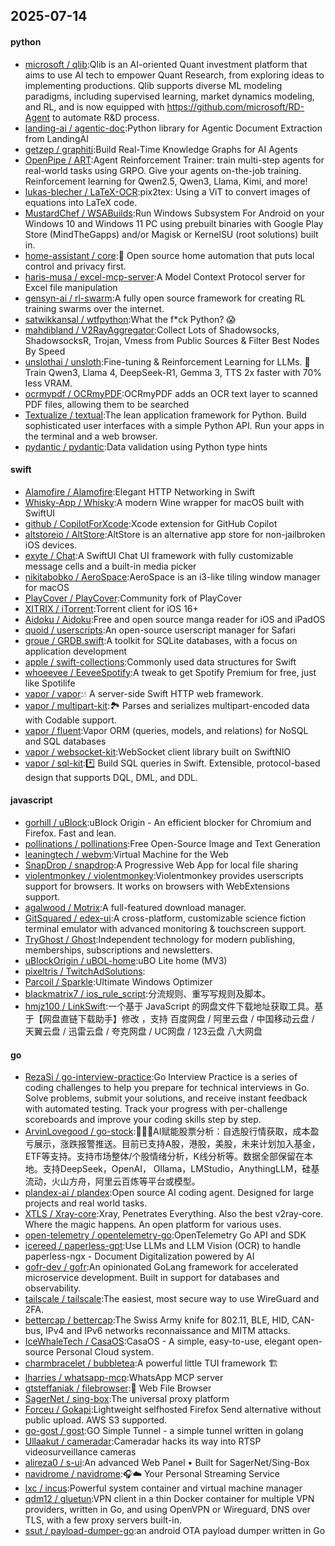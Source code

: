 ## 2025-07-14

#### python
* [microsoft / qlib](https://github.com/microsoft/qlib):Qlib is an AI-oriented Quant investment platform that aims to use AI tech to empower Quant Research, from exploring ideas to implementing productions. Qlib supports diverse ML modeling paradigms, including supervised learning, market dynamics modeling, and RL, and is now equipped with https://github.com/microsoft/RD-Agent to automate R&D process.
* [landing-ai / agentic-doc](https://github.com/landing-ai/agentic-doc):Python library for Agentic Document Extraction from LandingAI
* [getzep / graphiti](https://github.com/getzep/graphiti):Build Real-Time Knowledge Graphs for AI Agents
* [OpenPipe / ART](https://github.com/OpenPipe/ART):Agent Reinforcement Trainer: train multi-step agents for real-world tasks using GRPO. Give your agents on-the-job training. Reinforcement learning for Qwen2.5, Qwen3, Llama, Kimi, and more!
* [lukas-blecher / LaTeX-OCR](https://github.com/lukas-blecher/LaTeX-OCR):pix2tex: Using a ViT to convert images of equations into LaTeX code.
* [MustardChef / WSABuilds](https://github.com/MustardChef/WSABuilds):Run Windows Subsystem For Android on your Windows 10 and Windows 11 PC using prebuilt binaries with Google Play Store (MindTheGapps) and/or Magisk or KernelSU (root solutions) built in.
* [home-assistant / core](https://github.com/home-assistant/core):🏡 Open source home automation that puts local control and privacy first.
* [haris-musa / excel-mcp-server](https://github.com/haris-musa/excel-mcp-server):A Model Context Protocol server for Excel file manipulation
* [gensyn-ai / rl-swarm](https://github.com/gensyn-ai/rl-swarm):A fully open source framework for creating RL training swarms over the internet.
* [satwikkansal / wtfpython](https://github.com/satwikkansal/wtfpython):What the f*ck Python? 😱
* [mahdibland / V2RayAggregator](https://github.com/mahdibland/V2RayAggregator):Collect Lots of Shadowsocks, ShadowsocksR, Trojan, Vmess from Public Sources & Filter Best Nodes By Speed
* [unslothai / unsloth](https://github.com/unslothai/unsloth):Fine-tuning & Reinforcement Learning for LLMs. 🦥 Train Qwen3, Llama 4, DeepSeek-R1, Gemma 3, TTS 2x faster with 70% less VRAM.
* [ocrmypdf / OCRmyPDF](https://github.com/ocrmypdf/OCRmyPDF):OCRmyPDF adds an OCR text layer to scanned PDF files, allowing them to be searched
* [Textualize / textual](https://github.com/Textualize/textual):The lean application framework for Python. Build sophisticated user interfaces with a simple Python API. Run your apps in the terminal and a web browser.
* [pydantic / pydantic](https://github.com/pydantic/pydantic):Data validation using Python type hints

#### swift
* [Alamofire / Alamofire](https://github.com/Alamofire/Alamofire):Elegant HTTP Networking in Swift
* [Whisky-App / Whisky](https://github.com/Whisky-App/Whisky):A modern Wine wrapper for macOS built with SwiftUI
* [github / CopilotForXcode](https://github.com/github/CopilotForXcode):Xcode extension for GitHub Copilot
* [altstoreio / AltStore](https://github.com/altstoreio/AltStore):AltStore is an alternative app store for non-jailbroken iOS devices.
* [exyte / Chat](https://github.com/exyte/Chat):A SwiftUI Chat UI framework with fully customizable message cells and a built-in media picker
* [nikitabobko / AeroSpace](https://github.com/nikitabobko/AeroSpace):AeroSpace is an i3-like tiling window manager for macOS
* [PlayCover / PlayCover](https://github.com/PlayCover/PlayCover):Community fork of PlayCover
* [XITRIX / iTorrent](https://github.com/XITRIX/iTorrent):Torrent client for iOS 16+
* [Aidoku / Aidoku](https://github.com/Aidoku/Aidoku):Free and open source manga reader for iOS and iPadOS
* [quoid / userscripts](https://github.com/quoid/userscripts):An open-source userscript manager for Safari
* [groue / GRDB.swift](https://github.com/groue/GRDB.swift):A toolkit for SQLite databases, with a focus on application development
* [apple / swift-collections](https://github.com/apple/swift-collections):Commonly used data structures for Swift
* [whoeevee / EeveeSpotify](https://github.com/whoeevee/EeveeSpotify):A tweak to get Spotify Premium for free, just like Spotilife
* [vapor / vapor](https://github.com/vapor/vapor):💧 A server-side Swift HTTP web framework.
* [vapor / multipart-kit](https://github.com/vapor/multipart-kit):🏞 Parses and serializes multipart-encoded data with Codable support.
* [vapor / fluent](https://github.com/vapor/fluent):Vapor ORM (queries, models, and relations) for NoSQL and SQL databases
* [vapor / websocket-kit](https://github.com/vapor/websocket-kit):WebSocket client library built on SwiftNIO
* [vapor / sql-kit](https://github.com/vapor/sql-kit):*️⃣ Build SQL queries in Swift. Extensible, protocol-based design that supports DQL, DML, and DDL.

#### javascript
* [gorhill / uBlock](https://github.com/gorhill/uBlock):uBlock Origin - An efficient blocker for Chromium and Firefox. Fast and lean.
* [pollinations / pollinations](https://github.com/pollinations/pollinations):Free Open-Source Image and Text Generation
* [leaningtech / webvm](https://github.com/leaningtech/webvm):Virtual Machine for the Web
* [SnapDrop / snapdrop](https://github.com/SnapDrop/snapdrop):A Progressive Web App for local file sharing
* [violentmonkey / violentmonkey](https://github.com/violentmonkey/violentmonkey):Violentmonkey provides userscripts support for browsers. It works on browsers with WebExtensions support.
* [agalwood / Motrix](https://github.com/agalwood/Motrix):A full-featured download manager.
* [GitSquared / edex-ui](https://github.com/GitSquared/edex-ui):A cross-platform, customizable science fiction terminal emulator with advanced monitoring & touchscreen support.
* [TryGhost / Ghost](https://github.com/TryGhost/Ghost):Independent technology for modern publishing, memberships, subscriptions and newsletters.
* [uBlockOrigin / uBOL-home](https://github.com/uBlockOrigin/uBOL-home):uBO Lite home (MV3)
* [pixeltris / TwitchAdSolutions](https://github.com/pixeltris/TwitchAdSolutions):
* [Parcoil / Sparkle](https://github.com/Parcoil/Sparkle):Ultimate Windows Optimizer
* [blackmatrix7 / ios_rule_script](https://github.com/blackmatrix7/ios_rule_script):分流规则、重写写规则及脚本。
* [hmjz100 / LinkSwift](https://github.com/hmjz100/LinkSwift):一个基于 JavaScript 的网盘文件下载地址获取工具。基于【网盘直链下载助手】修改 ，支持 百度网盘 / 阿里云盘 / 中国移动云盘 / 天翼云盘 / 迅雷云盘 / 夸克网盘 / UC网盘 / 123云盘 八大网盘

#### go
* [RezaSi / go-interview-practice](https://github.com/RezaSi/go-interview-practice):Go Interview Practice is a series of coding challenges to help you prepare for technical interviews in Go. Solve problems, submit your solutions, and receive instant feedback with automated testing. Track your progress with per-challenge scoreboards and improve your coding skills step by step.
* [ArvinLovegood / go-stock](https://github.com/ArvinLovegood/go-stock):🦄🦄🦄AI赋能股票分析：自选股行情获取，成本盈亏展示，涨跌报警推送。目前已支持A股，港股，美股，未来计划加入基金，ETF等支持。支持市场整体/个股情绪分析，K线分析等。数据全部保留在本地。支持DeepSeek，OpenAI， Ollama，LMStudio，AnythingLLM，硅基流动，火山方舟，阿里云百炼等平台或模型。
* [plandex-ai / plandex](https://github.com/plandex-ai/plandex):Open source AI coding agent. Designed for large projects and real world tasks.
* [XTLS / Xray-core](https://github.com/XTLS/Xray-core):Xray, Penetrates Everything. Also the best v2ray-core. Where the magic happens. An open platform for various uses.
* [open-telemetry / opentelemetry-go](https://github.com/open-telemetry/opentelemetry-go):OpenTelemetry Go API and SDK
* [icereed / paperless-gpt](https://github.com/icereed/paperless-gpt):Use LLMs and LLM Vision (OCR) to handle paperless-ngx - Document Digitalization powered by AI
* [gofr-dev / gofr](https://github.com/gofr-dev/gofr):An opinionated GoLang framework for accelerated microservice development. Built in support for databases and observability.
* [tailscale / tailscale](https://github.com/tailscale/tailscale):The easiest, most secure way to use WireGuard and 2FA.
* [bettercap / bettercap](https://github.com/bettercap/bettercap):The Swiss Army knife for 802.11, BLE, HID, CAN-bus, IPv4 and IPv6 networks reconnaissance and MITM attacks.
* [IceWhaleTech / CasaOS](https://github.com/IceWhaleTech/CasaOS):CasaOS - A simple, easy-to-use, elegant open-source Personal Cloud system.
* [charmbracelet / bubbletea](https://github.com/charmbracelet/bubbletea):A powerful little TUI framework 🏗
* [lharries / whatsapp-mcp](https://github.com/lharries/whatsapp-mcp):WhatsApp MCP server
* [gtsteffaniak / filebrowser](https://github.com/gtsteffaniak/filebrowser):📂 Web File Browser
* [SagerNet / sing-box](https://github.com/SagerNet/sing-box):The universal proxy platform
* [Forceu / Gokapi](https://github.com/Forceu/Gokapi):Lightweight selfhosted Firefox Send alternative without public upload. AWS S3 supported.
* [go-gost / gost](https://github.com/go-gost/gost):GO Simple Tunnel - a simple tunnel written in golang
* [Ullaakut / cameradar](https://github.com/Ullaakut/cameradar):Cameradar hacks its way into RTSP videosurveillance cameras
* [alireza0 / s-ui](https://github.com/alireza0/s-ui):An advanced Web Panel • Built for SagerNet/Sing-Box
* [navidrome / navidrome](https://github.com/navidrome/navidrome):🎧☁️ Your Personal Streaming Service
* [lxc / incus](https://github.com/lxc/incus):Powerful system container and virtual machine manager
* [qdm12 / gluetun](https://github.com/qdm12/gluetun):VPN client in a thin Docker container for multiple VPN providers, written in Go, and using OpenVPN or Wireguard, DNS over TLS, with a few proxy servers built-in.
* [ssut / payload-dumper-go](https://github.com/ssut/payload-dumper-go):an android OTA payload dumper written in Go
